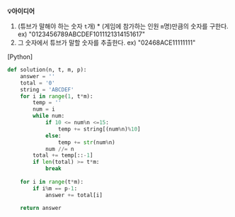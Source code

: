 **💡아이디어**

1. (튜브가 말해야 하는 숫자 `t`개) * (게임에 참가하는 인원 `m`명)만큼의 숫자를 구한다. ex)  "0123456789ABCDEF1011121314151617"
2. 그 숫자에서 튜브가 말할 숫자를 추출한다. ex)  "02468ACE11111111"

[Python]

```python
def solution(n, t, m, p):
    answer = ''
    total = '0'
    string = 'ABCDEF'
    for i in range(1, t*m):
        temp = ''
        num = i
        while num:
            if 10 <= num%n <=15:
                temp += string[(num%n)%10]
            else:                
                temp += str(num%n)
            num //= n
        total += temp[::-1]
        if len(total) >= t*m:            
            break
    
    for i in range(t*m):
        if i%m == p-1:
            answer += total[i]

    return answer
```

